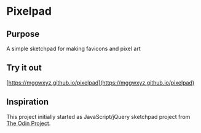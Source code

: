 # Pixelpad

## Purpose

A simple sketchpad for making favicons and pixel art

## Try it out

[https://mggwxyz.github.io/pixelpad](https://mggwxyz.github.io/pixelpad)

## Inspiration

This project initially started as  JavaScript/jQuery sketchpad project from [The Odin Project](https://www.theodinproject.com/).
